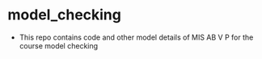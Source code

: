 # model_checking
- This repo contains code and other model details of MIS AB V P for the course model checking

